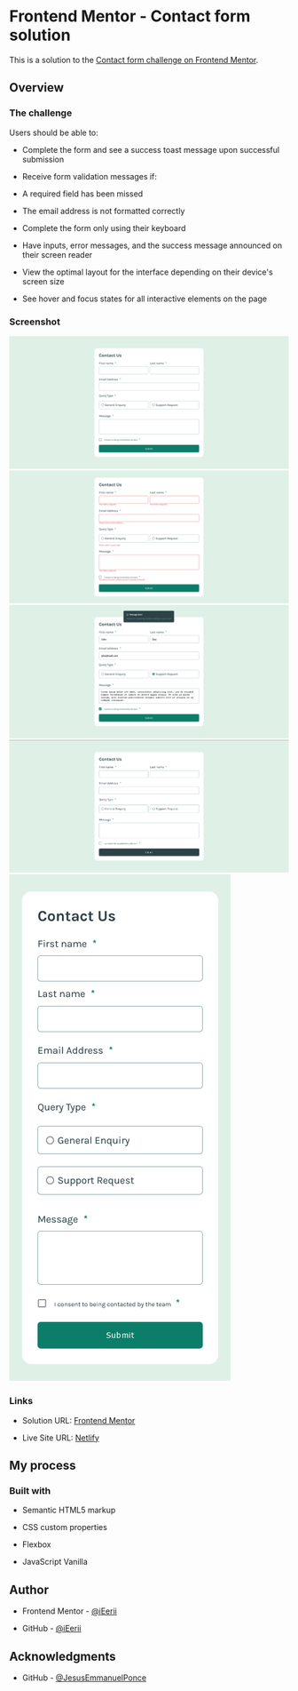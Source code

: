 # Frontend Mentor - Contact form solution

This is a solution to the [Contact form challenge on Frontend Mentor](https://www.frontendmentor.io/challenges/contact-form--G-hYlqKJj).

## Overview

### The challenge

Users should be able to:

- Complete the form and see a success toast message upon successful submission

- Receive form validation messages if:

- A required field has been missed

- The email address is not formatted correctly

- Complete the form only using their keyboard

- Have inputs, error messages, and the success message announced on their screen reader

- View the optimal layout for the interface depending on their device's screen size

- See hover and focus states for all interactive elements on the page

### Screenshot

![desing](./screenshots/Screenshot_3.png)
![error-state](./screenshots/Screenshot_2.png)
![success-state](./screenshots/Screenshot_1.png)
![hover-state](./screenshots/Screenshot_4.png)
![mobile-desing](./screenshots/Screenshot_5.png)

### Links

- Solution URL: [Frontend Mentor](https://www.frontendmentor.io/challenges/contact-form--G-hYlqKJj/hub)

- Live Site URL: [Netlify](https://contact-form-2024.netlify.app/)

## My process

### Built with

- Semantic HTML5 markup

- CSS custom properties

- Flexbox

- JavaScript Vanilla
  
## Author

- Frontend Mentor - [@iEerii](https://www.frontendmentor.io/profile/iEerii)

- GitHub - [@iEerii](https://github.com/iEerii)

## Acknowledgments

- GitHub - [@JesusEmmanuelPonce](https://github.com/JesusEmmanuelPonce)
